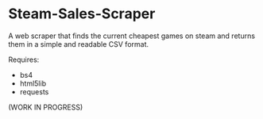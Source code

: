 # Steam-Sales-Scraper
A web scraper that finds the current cheapest games on steam and returns them in a simple and readable CSV format.

Requires:
- bs4
- html5lib
- requests



(WORK IN PROGRESS)

